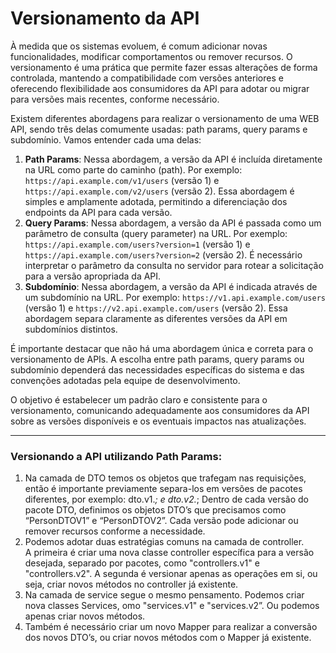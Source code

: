 # Versionamento da API

À medida que os sistemas evoluem, é comum adicionar novas funcionalidades, modificar comportamentos ou remover recursos. O versionamento é uma prática que permite fazer essas alterações de forma controlada, mantendo a compatibilidade com versões anteriores e oferecendo flexibilidade aos consumidores da API para adotar ou migrar para versões mais recentes, conforme necessário.

Existem diferentes abordagens para realizar o versionamento de uma WEB API, sendo três delas comumente usadas: path params, query params e subdomínio. Vamos entender cada uma delas:

1. **Path Params**: Nessa abordagem, a versão da API é incluída diretamente na URL como parte do caminho (path). Por exemplo: `https://api.example.com/v1/users` (versão 1) e `https://api.example.com/v2/users` (versão 2). Essa abordagem é simples e amplamente adotada, permitindo a diferenciação dos endpoints da API para cada versão.
2. **Query Params**: Nessa abordagem, a versão da API é passada como um parâmetro de consulta (query parameter) na URL. Por exemplo: `https://api.example.com/users?version=1` (versão 1) e `https://api.example.com/users?version=2` (versão 2). É necessário interpretar o parâmetro da consulta no servidor para rotear a solicitação para a versão apropriada da API.
3. **Subdomínio**: Nessa abordagem, a versão da API é indicada através de um subdomínio na URL. Por exemplo: `https://v1.api.example.com/users` (versão 1) e `https://v2.api.example.com/users` (versão 2). Essa abordagem separa claramente as diferentes versões da API em subdomínios distintos.

É importante destacar que não há uma abordagem única e correta para o versionamento de APIs. A escolha entre path params, query params ou subdomínio dependerá das necessidades específicas do sistema e das convenções adotadas pela equipe de desenvolvimento.

O objetivo é estabelecer um padrão claro e consistente para o versionamento, comunicando adequadamente aos consumidores da API sobre as versões disponíveis e os eventuais impactos nas atualizações.

---
### Versionando a API utilizando Path Params:

1. Na camada de DTO temos os objetos que trafegam nas requisições, então é importante previamente separa-los em versões de pacotes diferentes, por exemplo: dto.v1.*;  e  dto.v2.*; 
Dentro de cada versão do pacote DTO, definimos os objetos DTO’s que precisamos como “PersonDTOV1” e “PersonDTOV2”. Cada versão pode adicionar ou remover recursos conforme a necessidade.
2. Podemos adotar duas estratégias comuns na camada de controller.  
A primeira é criar uma nova classe controller específica para a versão desejada, separado por pacotes, como "controllers.v1" e "controllers.v2".
A segunda é versionar apenas as operações em si, ou seja, criar novos métodos no controller já existente.
3. Na camada de service segue o mesmo pensamento.
Podemos criar nova classes Services, omo "services.v1" e "services.v2”.
Ou podemos apenas criar novos métodos.
4. Também é necessário criar um novo Mapper para realizar a conversão dos novos DTO’s, ou criar novos métodos com o Mapper já existente.
